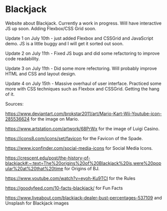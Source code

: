 # Blackjack
Website about Blackjack. Currently a work in progress. Will have interactive JS up soon. Adding Flexbox/CSS Grid soon.

Update 1 on July 10th - just added Flexbox and CSSGrid and JavaScript demo. JS is a little buggy and I will get it sorted out soon.

Update 2 on July 11th - Fixed JS bugs and did some refactoring to improve code readability.

Update 3 on July 11th - Did some more refectoring. Will probably improve HTML and CSS and layout design.

Update 4 on July 15th - Massive overhaul of user interface. Practiced some more with CSS techniques such as Flexbox and CSSGrid. Getting the hang of it.


Sources:

https://www.deviantart.com/brokstar2011/art/Mario-Kart-Wii-Youtube-icon-285536624 for the image on Mario.

https://www.artstation.com/artwork/68PrWx for the image of Luigi Casino.

https://icons8.com/icons/set/favicon for the Favicon of the Spade.

https://www.iconfinder.com/social-media-icons for Social Media Icons.

https://crescent.edu/post/the-history-of-blackjack#:~:text=The%20origins%20of%20Blackjack%20is,were%20popular%20at%20that%20time for Origins of BJ.

https://www.youtube.com/watch?v=eyoh-Ku9TCI for the Rules

https://goodyfeed.com/10-facts-blackjack/ for Fun Facts

https://www.liveabout.com/blackjack-dealer-bust-percentages-537109 and Unsplash for Blackjack images
